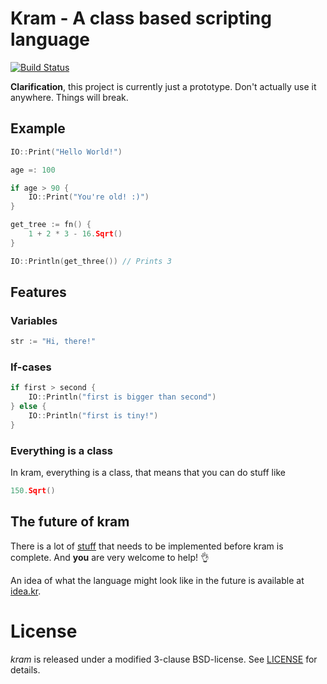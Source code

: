 # Kram - A class based scripting language

[![Build Status](https://semaphoreci.com/api/v1/projects/4dd50ed2-e0bd-4694-924e-9d9a14fcae01/487253/shields_badge.svg)](https://semaphoreci.com/zegl/kram-cpp)

**Clarification**, this project is currently just a prototype. Don't actually use it anywhere. Things will break.

## Example

```go
IO::Print("Hello World!")

age =: 100

if age > 90 {
    IO::Print("You're old! :)")
}

get_tree := fn() {
	1 + 2 * 3 - 16.Sqrt()
}

IO::Println(get_three()) // Prints 3
```

## Features

### Variables

```go
str := "Hi, there!"
```

### If-cases

```go
if first > second {
    IO::Println("first is bigger than second")
} else {
    IO::Println("first is tiny!")
}
```

### Everything is a class

In kram, everything is a class, that means that you can do stuff like

```go
150.Sqrt()
```

## The future of kram

There is a lot of [stuff](https://github.com/kram/kram/labels/Feature) that needs to be implemented before kram is complete. And **you** are very welcome to help! :ok_hand:

An idea of what the language might look like in the future is available at [idea.kr](https://github.com/kram/kram/blob/master/idea.kr).

# License

*kram* is released under a modified 3-clause BSD-license. See [LICENSE](https://github.com/kram/kram/blob/master/LICENSE) for details.